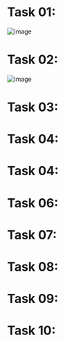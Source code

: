 # Task 01:
![image](https://github.com/user-attachments/assets/88b9af01-f7ae-4f7b-8d70-480e297fa6fb)

# Task 02:
![image](https://github.com/user-attachments/assets/e215a90b-04ce-48c6-9989-77585d70be6e)

# Task 03:
# Task 04:
# Task 04:
# Task 06:
# Task 07:
# Task 08:
# Task 09:
# Task 10:
